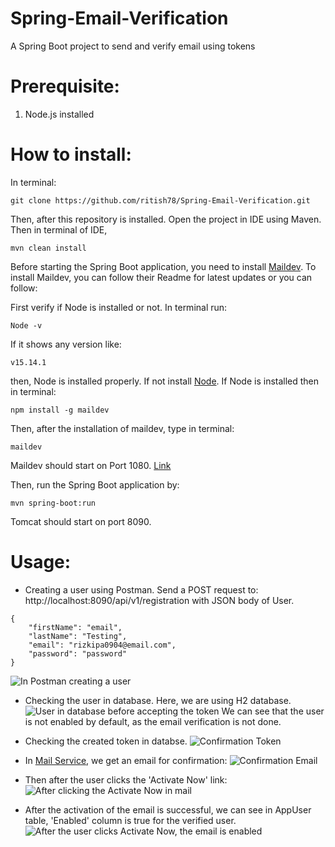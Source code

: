 # Spring-Email-Verification
A Spring Boot project to send and verify email using tokens

# Prerequisite:
1. Node.js installed

# How to install:

In terminal:

````
git clone https://github.com/ritish78/Spring-Email-Verification.git
````

Then, after this repository is installed. Open the project in IDE using Maven. Then in terminal of IDE,

````
mvn clean install
````

Before starting the Spring Boot application, you need to install [Maildev](https://github.com/maildev/maildev). 
To install Maildev, you can follow their Readme for latest updates or you can follow:

First verify if Node is installed or not. In terminal run:
````
Node -v
````
If it shows any version like: 
````
v15.14.1
````
then, Node is installed properly. If not install [Node](https://nodejs.org/en/).
If Node is installed then in terminal:
````
npm install -g maildev
````
Then, after the installation of maildev, type in terminal:
````
maildev
````
Maildev should start on Port 1080. [Link](http://localhost:1080/#/)

Then, run the Spring Boot application by:
````
mvn spring-boot:run
````

Tomcat should start on port 8090.

# Usage:

* Creating a user using Postman. Send a POST request to: http://localhost:8090/api/v1/registration with JSON body of User.
````
{
    "firstName": "email",
    "lastName": "Testing",
    "email": "rizkipa0904@email.com",
    "password": "password"
}
````

![In Postman creating a user](https://user-images.githubusercontent.com/36816476/105572756-40a1c100-5dad-11eb-9d81-fb7e8c0217ac.PNG)

* Checking the user in database. Here, we are using H2 database.
![User in database before accepting the token](https://user-images.githubusercontent.com/36816476/105572898-ff5de100-5dad-11eb-96c9-506539ae71c9.PNG)
We can see that the user is not enabled by default, as the email verification is not done.

* Checking the created token in databse.
![Confirmation Token](https://user-images.githubusercontent.com/36816476/105572927-2e745280-5dae-11eb-9ae6-526bd4dfb765.PNG)

* In [Mail Service](http://localhost:1080/#/), we get an email for confirmation:
![Confirmation Email](https://user-images.githubusercontent.com/36816476/105572974-67142c00-5dae-11eb-8c7e-f7cbc9a9610e.PNG)

* Then after the user clicks the 'Activate Now' link:
![After clicking the Activate Now in mail](https://user-images.githubusercontent.com/36816476/105572986-83b06400-5dae-11eb-8ac3-34e3d57a7421.PNG)

* After the activation of the email is successful, we can see in AppUser table, 'Enabled' column is true for the verified user.
![After the user clicks Activate Now, the email is enabled](https://user-images.githubusercontent.com/36816476/105573018-b78b8980-5dae-11eb-9050-1e85d0c8c32b.PNG)
